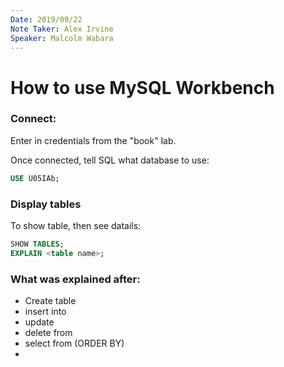 ```yaml
---
Date: 2019/09/22
Note Taker: Alex Irvine
Speaker: Malcolm Wabara
---
```


# How to use MySQL Workbench

### Connect:

Enter in credentials from the "book" lab.

Once connected, tell SQL what database to use:

```SQL
USE U05IAb;
```

### Display tables

To show table, then see datails:

```SQL
SHOW TABLES;
EXPLAIN <table name>;
```

### What was explained after:

- Create table
- insert into
- update
- delete from
- select from (ORDER BY)
-
